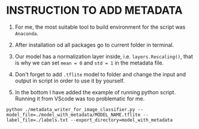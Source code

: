 
# INSTRUCTION TO ADD METADATA
1. For me, the most suitable tool to build environment for the script was `Anaconda`.

2. After installation od all packages go to current folder in terminal.

3. Our model has a normalization layer inside, i.e. `layers.Rescaling()`, that is why we can set `mean = 0` and `std = 1` in the metadata file.

4. Don't forget to add `.tflite` model to folder and change the input and output in script in order to use it by yourself.

5. In the bottom I have added the example of running python script. Running it from VScode was too problematic for me.

`python ./metadata_writer_for_image_classifier.py --model_file=./model_with_metadata/MODEL_NAME.tflite --label_file=./labels.txt --export_directory=model_with_metadata`